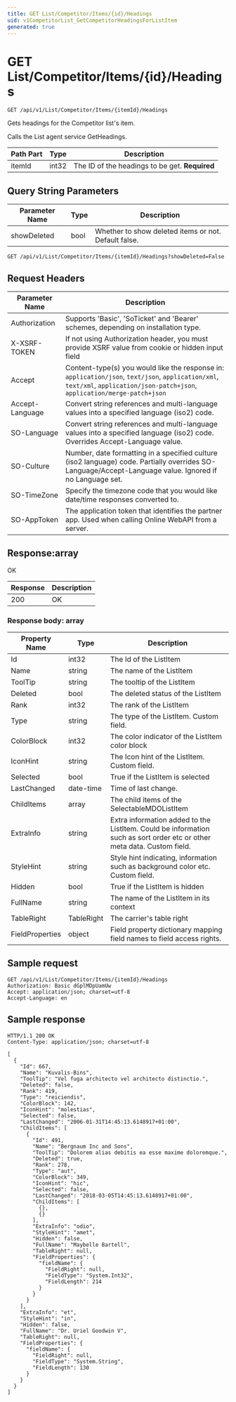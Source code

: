 ```yaml
---
title: GET List/Competitor/Items/{id}/Headings
uid: v1CompetitorList_GetCompetitorHeadingsForListItem
generated: true
---
```


# GET List/Competitor/Items/{id}/Headings

```http
GET /api/v1/List/Competitor/Items/{itemId}/Headings
```

Gets headings for the Competitor list's item.


Calls the List agent service GetHeadings.





| Path Part | Type | Description |
|-----------|------|-------------|
| itemId | int32 | The ID of the headings to be get. **Required** |


## Query String Parameters

| Parameter Name | Type |  Description |
|----------------|------|--------------|
| showDeleted | bool |  Whether to show deleted items or not. Default false. |

```http
GET /api/v1/List/Competitor/Items/{itemId}/Headings?showDeleted=False
```


## Request Headers

| Parameter Name | Description |
|----------------|-------------|
| Authorization  | Supports 'Basic', 'SoTicket' and 'Bearer' schemes, depending on installation type. |
| X-XSRF-TOKEN   | If not using Authorization header, you must provide XSRF value from cookie or hidden input field |
| Accept         | Content-type(s) you would like the response in: `application/json`, `text/json`, `application/xml`, `text/xml`, `application/json-patch+json`, `application/merge-patch+json` |
| Accept-Language | Convert string references and multi-language values into a specified language (iso2) code. |
| SO-Language | Convert string references and multi-language values into a specified language (iso2) code. Overrides Accept-Language value. |
| SO-Culture | Number, date formatting in a specified culture (iso2 language) code. Partially overrides SO-Language/Accept-Language value. Ignored if no Language set. |
| SO-TimeZone | Specify the timezone code that you would like date/time responses converted to. |
| SO-AppToken | The application token that identifies the partner app. Used when calling Online WebAPI from a server. |


## Response:array

OK

| Response | Description |
|----------------|-------------|
| 200 | OK |

### Response body: array

| Property Name | Type |  Description |
|----------------|------|--------------|
| Id | int32 | The Id of the ListItem |
| Name | string | The name of the ListItem |
| ToolTip | string | The tooltip of the ListItem |
| Deleted | bool | The deleted status of the ListItem |
| Rank | int32 | The rank of the ListItem |
| Type | string | The type of the ListItem. Custom field. |
| ColorBlock | int32 | The color indicator of the ListItem color block |
| IconHint | string | The Icon hint of the ListItem. Custom field. |
| Selected | bool | True if the ListItem is selected |
| LastChanged | date-time | Time of last change. |
| ChildItems | array | The child items of the SelectableMDOListItem |
| ExtraInfo | string | Extra information added to the ListItem. Could be information such as sort order etc or other meta data. Custom field. |
| StyleHint | string | Style hint indicating, information such as background color etc. Custom field. |
| Hidden | bool | True if the ListItem is hidden |
| FullName | string | The name of the ListItem in its context |
| TableRight | TableRight | The carrier's table right |
| FieldProperties | object | Field property dictionary mapping field names to field access rights. |

## Sample request

```http!
GET /api/v1/List/Competitor/Items/{itemId}/Headings
Authorization: Basic dGplMDpUamUw
Accept: application/json; charset=utf-8
Accept-Language: en
```

## Sample response

```http_
HTTP/1.1 200 OK
Content-Type: application/json; charset=utf-8

[
  {
    "Id": 667,
    "Name": "Kuvalis-Bins",
    "ToolTip": "Vel fuga architecto vel architecto distinctio.",
    "Deleted": false,
    "Rank": 419,
    "Type": "reiciendis",
    "ColorBlock": 142,
    "IconHint": "molestias",
    "Selected": false,
    "LastChanged": "2006-01-31T14:45:13.6148917+01:00",
    "ChildItems": [
      {
        "Id": 491,
        "Name": "Bergnaum Inc and Sons",
        "ToolTip": "Dolorem alias debitis ea esse maxime doloremque.",
        "Deleted": true,
        "Rank": 278,
        "Type": "aut",
        "ColorBlock": 349,
        "IconHint": "hic",
        "Selected": false,
        "LastChanged": "2018-03-05T14:45:13.6148917+01:00",
        "ChildItems": [
          {},
          {}
        ],
        "ExtraInfo": "odio",
        "StyleHint": "amet",
        "Hidden": false,
        "FullName": "Maybelle Bartell",
        "TableRight": null,
        "FieldProperties": {
          "fieldName": {
            "FieldRight": null,
            "FieldType": "System.Int32",
            "FieldLength": 214
          }
        }
      }
    ],
    "ExtraInfo": "et",
    "StyleHint": "in",
    "Hidden": false,
    "FullName": "Dr. Uriel Goodwin V",
    "TableRight": null,
    "FieldProperties": {
      "fieldName": {
        "FieldRight": null,
        "FieldType": "System.String",
        "FieldLength": 130
      }
    }
  }
]
```